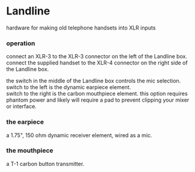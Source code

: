 # Landline
hardware for making old telephone handsets into XLR inputs 

### operation  

connect an XLR-3 to the XLR-3 connector on the left of the Landline box.  
connect the supplied handset to the XLR-4 connector on the right side of the Landline box.  

the switch in the middle of the Landline box controls the mic selection.  
switch to the left is the dynamic earpiece element.  
switch to the right is the carbon mouthpiece element. this option requires phantom power and likely will require a pad to prevent clipping your mixer or interface.  

### the earpiece  
a 1.75", 150 ohm dynamic receiver element, wired as a mic.

### the mouthpiece  
a T-1 carbon button transmitter.

### 